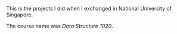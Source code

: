 This is the projects I did when I exchanged in National University of Singapore. 

The course name was *Data Structure 1020*.
